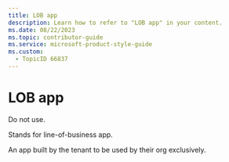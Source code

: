 ```yaml
---
title: LOB app
description: Learn how to refer to "LOB app" in your content.
ms.date: 08/22/2023
ms.topic: contributor-guide
ms.service: microsoft-product-style-guide
ms.custom:
  - TopicID 66837
---
```



# LOB app

Do not use.  

Stands for line-of-business app.  

An app built by the tenant to be used by their org exclusively.  

